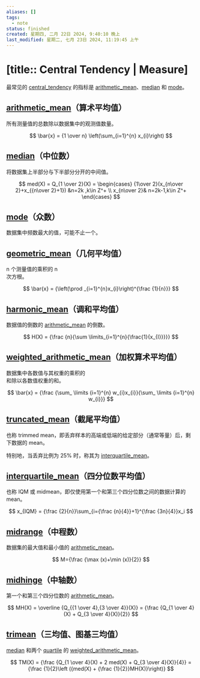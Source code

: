 ```yaml
---
aliases: []
tags:
  - note
status: finished
created: 星期四, 二月 22日 2024, 9:40:10 晚上
last_modified: 星期二, 七月 23日 2024, 11:19:45 上午
---
```


# [title:: Central Tendency | Measure]

最常见的 [central_tendency](central_tendency.md) 的指标是 [arithmetic_mean](arithmetic_mean.md)、[median](median.md) 和 [mode](mode.md)。

## [arithmetic_mean](arithmetic_mean.md)（算术平均值）

所有测量值的总数除以数据集中的观测值数量。

$$
\bar{x} = {1 \over n} \left(\sum_{i=1}^{n} x_{i}\right)
$$

## [median](median.md)（中位数）

将数据集上半部分与下半部分分开的中间值。

$$
med(X) = Q_{1 \over 2}(X) = \begin{cases} {1\over 2}(x_{n\over 2}+x_{{n\over 2}+1}) &n=2k
,k\in Z^+ \\ x_{n\over 2}& n=2k-1,k\in Z^+ \end{cases}
$$

## [mode](mode.md)（众数）

数据集中频数最大的值，可能不止一个。

## [geometric_mean](geometric_mean.md)（几何平均值）

n 个测量值的乘积的 n  
次方根。

$$
\bar{x} = {\left(\prod _{i=1}^{n}x_{i}\right)^{\frac {1}{n}}}
$$

## [harmonic_mean](harmonic_mean.md)（调和平均值）

数据值的倒数的 [arithmetic_mean](arithmetic_mean.md) 的倒数。

$$
H(X) = {\frac {n}{\sum \limits_{i=1}^{n}{\frac{1}{x_{I}}}}}
$$

## [weighted_arithmetic_mean](weighted_arithmetic_mean.md)（加权算术平均值）

数据集中各数值与其权重的乘积的  
和除以各数值权重的和。

$$
\bar{x} = {\frac {\sum_ \limits {i=1}^{n} w_{i}x_{i}}{\sum_ \limits {i=1}^{n} w_{i}}}
$$

## [truncated_mean](truncated_mean.md)（截尾平均值）

也称 trimmed mean，即丢弃样本的高端或低端的给定部分（通常等量）后，剩下数据的 mean。

特别地，当丢弃比例为 25% 时，称其为 [interquartile_mean](interquartile_mean.md)。

## [interquartile_mean](interquartile_mean.md)（四分位数平均值）

也称 IQM 或 midmean，即仅使用第一个和第三个四分位数之间的数据计算的 mean。

$$
x_{IQM} = {\frac {2}{n}}\sum_{i={\frac {n}{4}}+1}^{\frac {3n}{4}}x_i
$$

## [midrange](midrange.md)（中程数）

数据集的最大值和最小值的 [arithmetic_mean](arithmetic_mean.md)。

$$
M={\frac {\max (x)+\min (x)}{2}}
$$

## [midhinge](midhinge.md)（中轴数）

第一个和第三个四分位数的 [arithmetic_mean](arithmetic_mean.md)。

$$
MH(X) = \overline {Q_{{1 \over 4},{3 \over 4}}(X)} = {\frac {Q_{1 \over 4}(X) + Q_{3 \over 4}(X)}{2}}
$$

## [trimean](trimean.md)（三均值、图基三均值）

[median](median.md) 和两个 [quartile](quartile.md) 的 [weighted_arithmetic_mean](weighted_arithmetic_mean.md)。

$$
TM(X) = {\frac {Q_{1 \over 4}(X) + 2 med(X) + Q_{3 \over 4}(X)}{4}} = {\frac {1}{2}\left ({med(X) + {\frac {1}{2}}MH(X)}\right)}
$$
